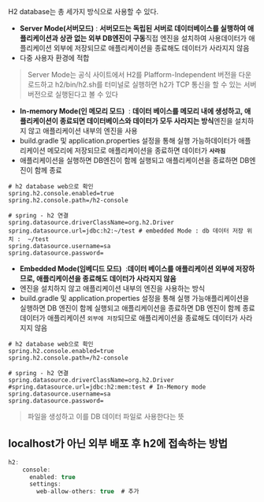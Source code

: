 
H2 database는 총 세가지 방식으로 사용할 수 있다.

- **Server Mode(서버모드)** : **서버모드는 독립된 서버로 데이터베이스를 실행하여 애플리케이션과 상관 없는 외부 DB엔진이 구동**직접 엔진을 설치하여 사용데이터가 애플리케이션 외부에 저장되므로 애플리케이션을 종료해도 데이터가 사라지지 않음
- 다중 사용자 환경에 적합

> Server Mode는 공식 사이트에서 H2를 Plafform-Independent 버전을 다운로드하고 h2/bin/h2.sh를 터미널로 실행하면 h2가 TCP 통신을 할 수 있는 서버 버전으로 실행된다고 볼 수 있다
>
- **In-memory Mode(인 메모리 모드)**  : **데이터 베이스를 메모리 내에 생성하고, 애플리케이션이 종료되면 데이터베이스와 데이터가 모두 사라지는 방식**엔진을 설치하지 않고 애플리케이션 내부의 엔진을 사용
- build.gradle 및 application.properties 설정을 통해 실행 가능하데이터가 애플리케이션 메모리에 저장되므로 애플리케이션을 종료하면 데이터가 **`사라짐`**
- 애플리케이션을 실행하면 DB엔진이 함께 실행되고 애플리케이션을 종료하면 DB엔진이 함께 종료

```
# h2 database web으로 확인
spring.h2.console.enabled=true
spring.h2.console.path=/h2-console

# spring - h2 연결
spring.datasource.driverClassName=org.h2.Driver
spring.datasource.url=jdbc:h2:~/test # embedded Mode : db 데이터 저장 위치 :  ~/test
spring.datasource.username=sa
spring.datasource.password=
```



- **Embedded Mode(임베디드 모드)**  :**데이터 베이스를 애플리케이션 외부에 저장하므로, 애플리케이션을 종료해도 데이터가 사라지지 않음**
- 엔진을 설치하지 않고 애플리케이션 내부의 엔진을 사용하는 방식
- build.gradle 및 application.properties 설정을 통해 실행 가능애플리케이션을 실행하면 DB 엔진이 함께 실행되고 애플리케이션을 종료하면 DB 엔진이 함께 종료데이터가 애플리케이션 `외부에 저장`되므로 애플리케이션을 종료해도 데이터가 사라지지 않음

```
# h2 database web으로 확인
spring.h2.console.enabled=true
spring.h2.console.path=/h2-console

# spring - h2 연결
spring.datasource.driverClassName=org.h2.Driver
#spring.datasource.url=jdbc:h2:mem:test # In-Memory mode 
spring.datasource.username=sa
spring.datasource.password=
```


> 파일을 생성하고 이를 DB 데이터 파일로 사용한다는 뜻
>

## **localhost가 아닌 외부 배포 후 h2에 접속하는 방법**

```java
h2:
    console:
      enabled: true
      settings:
        web-allow-others: true  # 추가
```